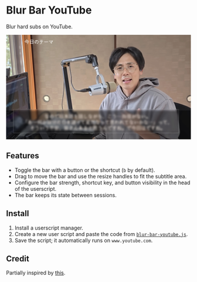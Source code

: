 # Blur Bar YouTube

Blur hard subs on YouTube.

<img src='screenshot.jpeg' width='600'>

## Features

- Toggle the bar with a button or the shortcut (`b` by default).
- Drag to move the bar and use the resize handles to fit the subtitle area.
- Configure the bar strength, shortcut key, and button visibility in the head of the userscript.
- The bar keeps its state between sessions.

## Install

1. Install a userscript manager.
2. Create a new user script and paste the code from [`blur-bar-youtube.js`](blur-bar-youtube.js).
3. Save the script; it automatically runs on `www.youtube.com`.

## Credit

Partially inspired by [this](https://chromewebstore.google.com/detail/blur-bar-for-youtube-lang/mndlpifkemjipbkoejnekcieebmoicmk).
